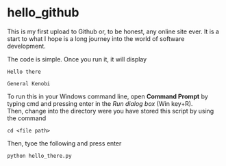 # hello_github

This is my first upload to Github or, to be honest, any online site ever. It is a start to what I hope is a long journey into the world of software development.

The code is simple. Once you run it, it will display
```
Hello there

General Kenobi
```

To run this in your Windows command line, open **Command Prompt** by typing cmd and pressing enter in the *Run dialog box* (Win key+R).  
Then, change into the directory were you have stored this script by using the command
```
cd <file path>
```
Then, tyoe the following and press enter
```
python hello_there.py
```
